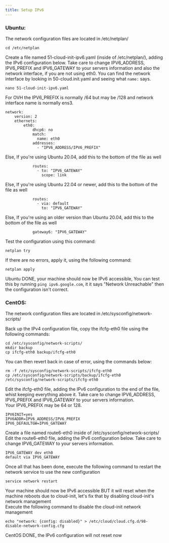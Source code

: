 ```yaml
---
title: Setup IPv6
---
```

### Ubuntu:
The network configuration files are located in /etc/netplan/  
```
cd /etc/netplan
```

Create a file named 51-cloud-init-ipv6.yaml (inside of /etc/netplan/), adding the IPv6 configuration below. Take care to change IPV6_ADDRESS, IPV6_PREFIX and IPV6_GATEWAY to your servers information and also the network interface, if you are not using eth0. You can find the network interface by looking in 50-cloud.init.yaml and seeing what `name:` says.  
```  
nano 51-cloud-init-ipv6.yaml
```
For OVH the IPV6_PREFIX is normally /64 but may be /128 and network interface name is normally ens3.  
```
network:
    version: 2
    ethernets:
        eth0:
            dhcp6: no
            match:
              name: eth0
            addresses:
              - "IPV6_ADDRESS/IPV6_PREFIX"
```
Else, If you're using Ubuntu 20.04, add this to the bottom of the file as well  
```
            routes:
              - to: "IPV6_GATEWAY"
                scope: link
```
Else, If you're using Ubuntu 22.04 or newer, add this to the bottom of the file as well  
```
            routes:
              - via: default
                to: "IPV6_GATEWAY"
```
Else, If you're using an older version than Ubuntu 20.04, add this to the bottom of the file as well  
```
            gateway6: "IPV6_GATEWAY"
```

Test the configuration using this command:  
```
netplan try
```
If there are no errors, apply it, using the following command:  
```
netplan apply
```
Ubuntu DONE, your machine should now be IPv6 accessible, You can test this by running `ping ipv6.google.com`, it it says "Network Unreachable" then the configuration isn't correct.  

### CentOS:
The network configuration files are located in /etc/sysconfig/network-scripts/  

Back up the IPv4 configuration file, copy the ifcfg-eth0 file using the following commands:  
```
cd /etc/sysconfig/network-scripts/
mkdir backup
cp ifcfg-eth0 backup/ifcfg-eth0
```

You can then revert back in case of error, using the commands below:  
```
rm -f /etc/sysconfig/network-scripts/ifcfg-eth0
cp /etc/sysconfig/network-scripts/backup/ifcfg-eth0 /etc/sysconfig/network-scripts/ifcfg-eth0
```
Edit the ifcfg-eth0 file, adding the IPv6 configuration to the end of the file, whist keeping everything above it. Take care to change IPV6_ADDRESS, IPV6_PREFIX and IPV6_GATEWAY to your servers information.  
Your IPV6_PREFIX may be 64 or 128.  
```
IPV6INIT=yes
IPV6ADDR=IPV6_ADDRESS/IPV6_PREFIX
IPV6_DEFAULTGW=IPV6_GATEWAY
```

Create a file named route6-eth0 inside of /etc/sysconfig/network-scripts/  
Edit the route6-eth0 file, adding the IPv6 configuration below. Take care to change IPV6_GATEWAY to your servers information.  
```
IPV6_GATEWAY dev eth0
default via IPV6_GATEWAY
```

Once all that has been done, execute the following command to restart the network service to use the new configuration  
```
service network restart
```
Your machine should now be IPv6 accessible BUT it will reset when the machine reboots due to cloud-init, let's fix that by disabling cloud-init's network management  
Execute the following command to disable the cloud-init network management  
```
echo "network: {config: disabled}" > /etc/cloud/cloud.cfg.d/98-disable-network-config.cfg
```
CentOS DONE, the IPv6 configuration will not reset now
